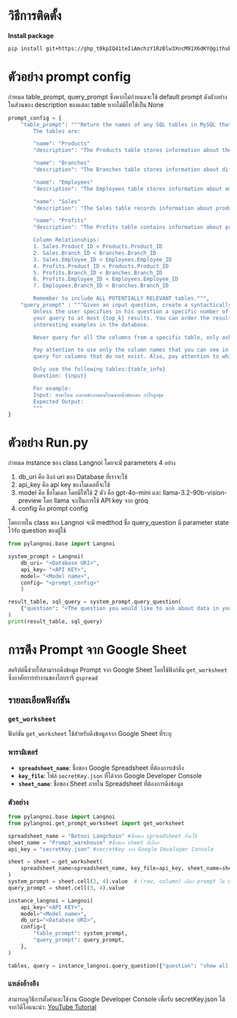 # วิธีการติดตั้ง
**Install package**
```bash
pip install git+https://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@github.com/folknawatt/langnoi.git#egg=pylangnoi
```

# ตัวอย่าง prompt config
กำหนด table_prompt, query_prompt ซึ่งหากไม่กำหนดจะใช้ default prompt ดังตัวอย่าง
ในส่วนของ description ของแต่ละ table หากไม่มีให้ใช้เป็น None
```python
prompt_config = {
    "table_prompt": """Return the names of any SQL tables in MySQL that are relevant to the user question.
        The tables are:

        "name": "Products"
        "description": "The Products table stores information about the products available in inventory, including Product_ID, Product_Name, Quantity, and Price."

        "name": "Branches"
        "description": "The Branches table stores information about different branches, including Branch_ID and Branch_Name."

        "name": "Employees"
        "description": "The Employees table stores information about employees, including Employee_ID, Employee_Name, and the Branch_ID where they are assigned."

        "name": "Sales"
        "description": "The Sales table records information about product sales, including Sales_ID, Product_ID (linked to Products.Product_ID), Branch_ID (linked to Branches.Branch_ID), Employee_ID (linked to Employees.Employee_ID), Total_Sales, Sales_By_Branch, Sales_By_Employee, and Total_Sales_Amount."

        "name": "Profits"
        "description": "The Profits table contains information about profits made from product sales, including Product_ID (linked to Products.Product_ID), Branch_ID (linked to Branches.Branch_ID), Employee_ID (linked to Employees.Employee_ID), Total_Profit, Profit_By_Branch, and Profit_By_Employee."

        Column Relationships:
        1. Sales.Product_ID < Products.Product_ID
        2. Sales.Branch_ID < Branches.Branch_ID
        3. Sales.Employee_ID < Employees.Employee_ID
        4. Profits.Product_ID < Products.Product_ID
        5. Profits.Branch_ID < Branches.Branch_ID
        6. Profits.Employee_ID < Employees.Employee_ID
        7. Employees.Branch_ID < Branches.Branch_ID

        Remember to include ALL POTENTIALLY RELEVANT tables.""",
    "query_prompt" : """Given an input question, create a syntactically correct {dialect} query to run to help find the answer.
        Unless the user specifies in his question a specific number of examples they wish to obtain, always limit
        your query to at most {top_k} results. You can order the results by a relevant column to return the most
        interesting examples in the database.

        Never query for all the columns from a specific table, only ask for a the few relevant columns given the question.

        Pay attention to use only the column names that you can see in the schema description. Be careful to not
        query for columns that do not exist. Also, pay attention to which column is in which table.

        Only use the following tables:{table_info}
        Question: {input}

        For example:
        Input: สาขาไหน และพนักงานคนไหนขายน้ำมันหอย กำไรสูงสุด
        Expected Output:
        """
}
```

# ตัวอย่าง Run.py
กำหนด instance ของ class Langnoi โดยจะมี parameters 4 อย่าง
1. db_uri คือ ลิงก์ uri ของ Database ที่เราจะใช้
2. api_key คือ api key ของโมเดลที่จะใช้
3. model คือ ชื่อโมเดล โดยมีให้ใช้ 2 ตัว คือ gpt-4o-mini และ llama-3.2-90b-vision-preview โดย llama จะเป็นการใช้ API key จาก groq 
4. config  คือ prompt config 

โดยภายใน class ของ Langnoi จะมี medthod ชื่อ query_question 
มี parameter state ไว้รับ question ของผู้ใช้
```python
from pylangnoi.base import Langnoi

system_prompt = Langnoi(
    db_uri= "<Database URI>", 
    api_key= "<API KEY>", 
    model= "<Model name>",
    config= "<prompt_config>"
    )

result_table, sql_query = system_prompt.query_question(
    {"question": "<The question you would like to ask about data in your database>"}
)
print(result_table, sql_query)
```


# การดึง Prompt จาก Google Sheet

สคริปต์นี้ช่วยให้สามารถดึงข้อมูล Prompt จาก Google Sheet โดยใช้ฟังก์ชัน `get_worksheet` ซึ่งอาศัยการทำงานของไลบรารี `gspread`

## รายละเอียดฟังก์ชัน

### `get_worksheet`

ฟังก์ชัน `get_worksheet` ใช้สำหรับดึงข้อมูลจาก Google Sheet ที่ระบุ

### พารามิเตอร์
- **`spreadsheet_name`**: ชื่อของ Google Spreadsheet ที่ต้องการเข้าถึง
- **`key_file`**: ไฟล์ `secretKey.json` ที่ได้จาก Google Developer Console
- **`sheet_name`**: ชื่อของ Sheet ภายใน Spreadsheet ที่ต้องการดึงข้อมูล

### ตัวอย่าง

```python
from pylangnoi.base import Langnoi
from pylangnoi.get_prompt_worksheet import get_worksheet

spreadsheet_name = "Botnoi Langchain" #ชื่อของ spreadsheet ที่จะใช้
sheet_name = "Prompt_warehouse" #ชื่อของ sheet ที่เลือก
api_key = "secretKey.json" #secretKey จาก Google Developer Console

sheet = sheet = get_worksheet(
    spreadsheet_name=spreadsheet_name, key_file=api_key, sheet_name=sheet_name
)
system_prompt = sheet.cell(2, 4).value  # (row, column) เลือก prompt ใน sheet ที่ row และ column อะไร
query_prompt = sheet.cell(3, 4).value  

instance_langnoi = Langnoi(
    api_key="<API KEY>",
    model="<Model name>",
    db_uri="<Database URI>",
    config={
        "table_prompt": system_prompt,
        "query_prompt": query_prompt,
    },
)

tables, query = instance_langnoi.query_question({"question": "show all data Sales table"})
```

### แหล่งอ้างอิง
สามารถดูวิธีการตั้งค่าและใช้งาน Google Developer Console เพื่อรับ secretKey.json ได้จากวิดีโอแนะนำ: [YouTube Tutorial](https://www.youtube.com/watch?v=6CPjRJYtOBE)